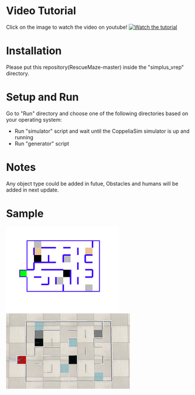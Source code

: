 
# Video Tutorial
Click on the image to watch the video on youtube!
[![Watch the tutorial](http://img.youtube.com/vi/H_Gy9BwYtq0/0.jpg)](http://www.youtube.com/watch?v=H_Gy9BwYtq0)

# Installation
Please put this repository(RescueMaze-master) inside the "simplus_vrep" directory.


# Setup and Run
Go to "Run" directory and choose one of the following directories based on your operating system:
- Run "simulator" script and wait until the CoppeliaSim simulator is up and running
- Run "generator" script

# Notes
Any object type could be added in futue, Obstacles and humans will be added in next update.

# Sample
![Sample Image](sample/image.png?raw=true "Sample Image")
![Sample World](sample/world.png?raw=true "Sample World")




